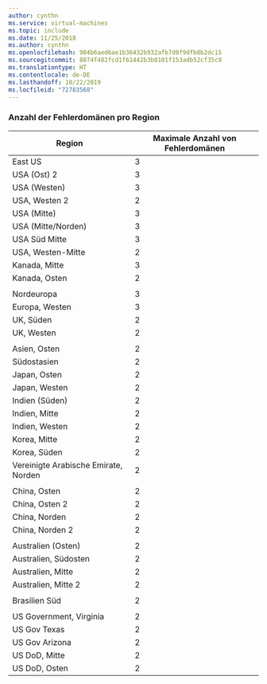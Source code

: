 ```yaml
---
author: cynthn
ms.service: virtual-machines
ms.topic: include
ms.date: 11/25/2018
ms.author: cynthn
ms.openlocfilehash: 984b6aed6ae1b36432b932afb7d0f9dfb0b2dc15
ms.sourcegitcommit: 8074f482fcd1f61442b3b8101f153adb52cf35c9
ms.translationtype: HT
ms.contentlocale: de-DE
ms.lasthandoff: 10/22/2019
ms.locfileid: "72783568"
---
```

### <a name="number-of-fault-domains-per-region"></a>Anzahl der Fehlerdomänen pro Region

| Region              | Maximale Anzahl von Fehlerdomänen  |
|---------------------|-------------------------|
| East US             | 3                       |
| USA (Ost) 2           | 3                       |
| USA (Westen)             | 3                       |
| USA, Westen 2           | 2                       |
| USA (Mitte)          | 3                       |
| USA (Mitte/Norden)    | 3                       |
| USA Süd Mitte    | 3                       |
| USA, Westen-Mitte     | 2                       |
| Kanada, Mitte      | 3                       |
| Kanada, Osten         | 2                       |
|                     |                         |
| Nordeuropa        | 3                       |
| Europa, Westen         | 3                       |
| UK, Süden            | 2                       |
| UK, Westen             | 2                       |
|                     |                         |
| Asien, Osten           | 2                       |
| Südostasien     | 2                       |
| Japan, Osten          | 2                       |
| Japan, Westen          | 2                       |
| Indien (Süden)         | 2                       |
| Indien, Mitte       | 2                       |
| Indien, Westen          | 2                       |
| Korea, Mitte       | 2                       |
| Korea, Süden         | 2                       |
| Vereinigte Arabische Emirate, Norden           | 2                       |
|                     |                         |
| China, Osten          | 2                       |
| China, Osten 2        | 2                       |
| China, Norden         | 2                       |
| China, Norden 2       | 2                       |
|                     |                         |
| Australien (Osten)      | 2                       |
| Australien, Südosten | 2                       |
| Australien, Mitte   | 2                       |
| Australien, Mitte 2 | 2                       |
|                     |                         |
| Brasilien Süd        | 2                       |
|                     |                         |
| US Government, Virginia     | 2                       |
| US Gov Texas        | 2                       |
| US Gov Arizona      | 2                       |
| US DoD, Mitte      | 2                       |
| US DoD, Osten         | 2                       |
